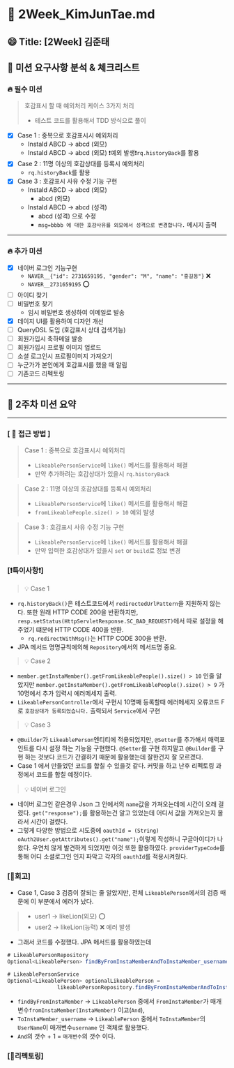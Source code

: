 # 🔎 2Week_KimJunTae.md

## 😄 Title: [2Week] 김준태

## 📕 미션 요구사항 분석 & 체크리스트
### 🔥 필수 미션
> 호감표시 할 때 예외처리 케이스 3가지 처리
> - 테스트 코드를 활용해서 TDD 방식으로 풀이
- [X] Case 1 : 중복으로 호감표시시 예외처리
  - InstaId ABCD -> abcd (외모)
  - InstaId ABCD -> abcd (외모) ❗예외 발생❗`rq.historyBack`를 활용
- [X] Case 2 : 11명 이상의 호감상대를 등록시 예외처리
  - `rq.historyBack`를 활용
- [X] Case 3 : 호감표시 사유 수정 기능 구현
  - InstaId ABCD -> abcd (외모)
    - abcd (외모)
  - InstaId ABCD -> abcd (성격)
    - abcd (성격) 으로 수정
    - `msg=bbbb 에 대한 호감사유를 외모에서 성격으로 변경합니다.` 메시지 출력
---
### 🔥 추가 미션
- [X] 네이버 로그인 기능구현
    - `NAVER__{"id": 2731659195, "gender": "M", "name": "홍길동"}` ❌
    - `NAVER__2731659195` ⭕️
- [ ] 아이디 찾기
- [ ] 비밀번호 찾기
  - 임시 비밀번호 생성하여 이메일로 발송
- [X] 데이지 UI를 활용하여 디자인 개선
- [ ] QueryDSL 도입 (호감표시 상대 검색기능)
- [ ] 회원가입시 축하메일 발송
- [ ] 회원가입시 프로필 이미지 업로드
- [ ] 소셜 로그인시 프로필이미지 가져오기
- [ ] 누군가가 본인에게 호감표시를 했을 때 알림
- [ ] 기존코드 리펙토링
---

## 📗 2주차 미션 요약

---

### **[ 📎 접근 방법 ]**

> Case 1 : 중복으로 호감표시시 예외처리
> - `LikeablePersonService`에 `like()` 메서드를 활용해서 해결
> - 만약 추가하려는 호감상대가 있을시 `rq.historyBack`

> Case 2 : 11명 이상의 호감상대를 등록시 예외처리
> - `LikeablePersonService`에 `like()` 메서드를 활용해서 해결
> - `fromLikeablePeople.size() > 10` 예외 발생

> Case 3 : 호감표시 사유 수정 기능 구현
> - `LikeablePersonService`에 `like()` 메서드를 활용해서 해결
> - 만약 입력한 호감상대가 있을시 `set` or `build`로 정보 변경

### **[❗️특이사항❗️]**
> 💡 Case 1
- `rq.historyBack()`은 테스트코드에서 `redirectedUrlPattern`을 지원하지 않는다. 또한 원래 HTTP CODE 200을 반환하지만, 
 `resp.setStatus(HttpServletResponse.SC_BAD_REQUEST)`에서 따로 설정을 해주었기 떄문에 HTTP CODE 400을 반환.
  - `rq.redirectWithMsg()`는 HTTP CODE 300을 반환.
- JPA 메서드 명명규칙에의해 `Repository`에서의 메서드명 중요.

> 💡 Case 2
- `member.getInstaMember().getFromLikeablePeople().size() > 10` 인줄 알았지만 `member.getInstaMember().getFromLikeablePeople().size() > 9`
가 10명에서 추가 입력시 에러메세지 출력.
- `LikeablePersonController`에서 구현시 10명째 등록할때 에러메세지 오류코드 F로 `호감상대가 등록되었습니다.` 출력되서 `Service`에서 구현

> 💡 Case 3

- `@Builder`가 `LikeablePerson`엔티티에 적용되었지만, `@Setter`를 추가해서 매력포인트를 다시 설정 하는 기능을 구현했다.
`@Setter`를 구현 하지말고 `@Builder`를 구현 하는 것보다 코드가 간결하기 때문에 활용했는데 잘한건지 잘 모르겠다.
- Case 1 에서 만들었던 코드를 합칠 수 있을것 같다. 커밋을 하고 난후 리펙토링 과정에서 코드를 합칠 예정이다.

> 💡 네이버 로그인
- 네이버 로그인 같은경우 Json 그 안에서의 `name`값을 가져오는데에 시간이 오래 걸렸다. `get("response");`를 활용하는건 알고 있었는데 어디서 값을 가져오는지 
몰라서 시간이 걸렸다.
- 그렇게 다양한 방법으로 시도중에 `oauthId = (String) oAuth2User.getAttributes().get("name");`이렇게 작성하니 구글아이디가 나왔다. 우연치 않게 
발견하게 되었지만 이것 또한 활용하였다. `providerTypeCode`를 통해 어디 소셜로그인 인지 파악고 각자의 `oauthId`를 적용시켜줬다.

### **[🤔회고]**
- Case 1, Case 3 검증이 잘되는 줄 알았지만, 전체 `LikeablePerson`에서의 검증 때문에 이 부분에서 에러가 났다.
> - user1 -> likeLion(외모) ⭕️
> - user2 -> likeLion(능력) ❌ 에러 발생
- 그래서 코드를 수정했다. JPA 메서드를 활용하였는데
```java
# LikeablePersonRepository
Optional<LikeablePerson> findByFromInstaMemberAndToInstaMember_username(InstaMember instaMember,String username);

# LikeablePersonService
Optional<LikeablePerson> optionalLikeablePerson =
                likeablePersonRepository.findByFromInstaMemberAndToInstaMember_username(fromInstaMember, username);
```
- `findByFromInstaMember` -> `LikeablePerson` 중에서 `FromInstaMember`가 매개변수`fromInstaMember(InstaMember)` 이고(`And`),
- `ToInstaMember_username` -> `LikeablePerson` 중에서 `ToInstaMember`의 `UserName`이 매개변수`username` 인 객체로 활용했다.
- `And`의 갯수 + 1 = `매개변수`의 갯수 이다.
### **[💫리펙토링]**